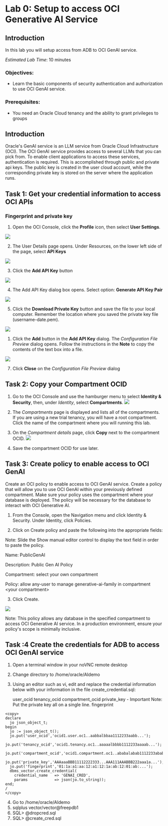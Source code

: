# Lab 0: Setup to access OCI Generative AI Service

## Introduction

In this lab you will setup access from ADB to OCI GenAI service.

*Estimated Lab Time*: 10 minutes

### Objectives:
* Learn the basic components of security authentication and authorization to use OCI GenAI service.

### Prerequisites:
* You need an Oracle Cloud tenancy and the ability to grant privileges to groups


## **Introduction** 
Oracle's GenAI service is an LLM service from Oracle Cloud Infrastructure (OCI). The OCI GenAI service provides access to several LLMs that you can pick from.  To enable client applications to access these services, authentication is required. This is accomplished through public and private api keys. The public key is created in the user cloud account, while the corresponding private key is stored on the server where the application runs. 

## **Task 1:** Get your credential information to access OCI APIs
### Fingerprint and private key

1. Open the OCI Console, click the **Profile** icon, then select **User Settings**.

  ![](images/new-profilename.png " ")

2. The User Details page opens. Under Resources, on the lower left side of the page, select **API Keys**

  ![](images/selectapikeys.png " ")

3. Click the **Add API Key** button

  ![](images/add-api-key.png " ")

4. The Add API Key dialog box opens. Select option: **Generate API Key Pair**

  ![](images/add-api-key-dialog1.png " ")

5. Click the **Download Private Key** button and save the file to your local computer. Remember the location where you saved the private key file (username-date.pem).

  ![](images/add-api-key-dialog2.png " ")

1. Click the **Add** button in the **Add API Key** dialog. The *Configuration File Preview* dialog opens. Follow the instructions in the **Note** to copy the contents of the text box into a file.
   
  ![](images/api-configfilepreview.png " ")

7. Click **Close** on the *Configuration File Preview* dialog

## **Task 2:** Copy your Compartment OCID

1. Go to the OCI Console and use the hamburger menu to select **Identity & Security**, then, under *Identity*, select **Compartments**.
  ![](./images/i-s-compartments.png " ")

2. The *Compartments* page is displayed and lists all of the compartments. If you are using a new trial tenancy, you will have a root compartment. Click the name of the compartment where you will running this lab. 

3. On the *Compartment details* page, click **Copy** next to the compartment OCID.
  ![](./images/compartment-copy.png " ")

4. Save the compartment OCID for use later.

## **Task 3:** Create policy to enable access to OCI GenAI

Create an OCI policy to enable access to OCI GenAI service.
Create a policy that will allow you to use OCI GenAI within your previously defined compartment. Make sure your policy uses the compartment where your database is deployed. The policy will be necessary for the database to interact with OCI Generative AI.

1. From the Console, open the Navigation menu and click Identity & Security. Under Identity, click Policies.

2. Click on Create policy and paste the following into the appropriate fields:

Note: Slide the Show manual editor control to display the text field in order to paste the policy.

Name: PublicGenAI

Description: Public Gen AI Policy

Compartment: select your own compartment

Policy: allow any-user to manage generative-ai-family in compartment \<your compartment>

3. Click Create.

 ![](images/create-policy.png " ")

Note: This policy allows any database in the specified compartment to access OCI Generative AI service. In a production environment, ensure your policy's scope is minimally inclusive.

## **Task :4** Create the credentials for ADB to access OCI GenAI service

1. Open a terminal window in your noVNC remote desktop
2. Change directory to /home/oracle/AIdemo
3. Using an editor such as vi, edit and replace the credential information below with your information in the file create_credential.sql:
   
   user\_ocid
   tenancy\_ocid
   compartment_ocid
   private\_key - Important Note: Put the private key all on a single line.
   fingerprint

```
<copy>
declare
  jo json_object_t;
begin
  jo := json_object_t();
  jo.put('user_ocid','ocid1.user.oc1..aabbalbbaa1112233aabb...');
  jo.put('tenancy_ocid','ocid1.tenancy.oc1..aaaaalbbbb1112233aaaab...');
  jo.put('compartment_ocid','ocid1.compartment.oc1..ababalabab1112233ababa...');
  jo.put('private_key','AAAaaaBBB11112222333...AAA111AAABBB222aaa1a...');
  jo.put('fingerprint','01:1a:a1:aa:12:a1:12:1a:ab:12:01:ab:...');
  dbms_vector.create_credential(
    credential_name   => 'GENAI_CRED',
    params            => json(jo.to_string));
end;
/
</copy>
```
4. Go to /home/oracle/AIdemo
5. sqlplus vector/vector@freepdb1
6. SQL> @dropcred.sql
7. SQL> @create_cred.sql
   
